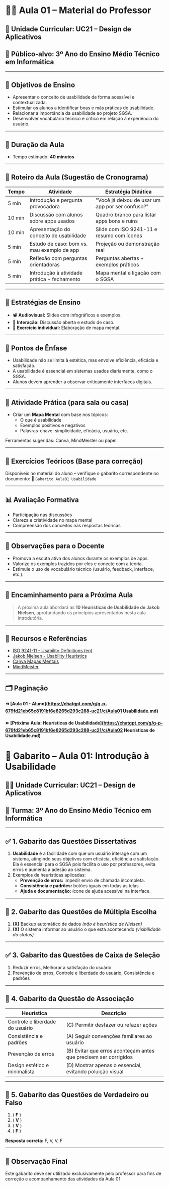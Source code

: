 # 👨‍🏫 Aula 01 – Material do Professor

## 📘 Unidade Curricular: UC21 – Design de Aplicativos

## 👥 Público-alvo: 3º Ano do Ensino Médio Técnico em Informática

------

## 🎯 Objetivos de Ensino

- Apresentar o conceito de usabilidade de forma acessível e contextualizada.
- Estimular os alunos a identificar boas e más práticas de usabilidade.
- Relacionar a importância da usabilidade ao projeto SGSA.
- Desenvolver vocabulário técnico e crítico em relação à experiência do usuário.

------

## 📅 Duração da Aula

- Tempo estimado: **40 minutos**

------

## 🧠 Roteiro da Aula (Sugestão de Cronograma)

| Tempo  | Atividade                                   | Estratégia Didática                              |
| ------ | ------------------------------------------- | ------------------------------------------------ |
| 5 min  | Introdução e pergunta provocadora           | "Você já deixou de usar um app por ser confuso?" |
| 10 min | Discussão com alunos sobre apps usados      | Quadro branco para listar apps bons e ruins      |
| 10 min | Apresentação do conceito de usabilidade     | Slide com ISO 9241-11 e resumo com ícones        |
| 5 min  | Estudo de caso: bom vs. mau exemplo de app  | Projeção ou demonstração real                    |
| 5 min  | Reflexão com perguntas orientadoras         | Perguntas abertas + exemplos práticos            |
| 5 min  | Introdução à atividade prática + fechamento | Mapa mental e ligação com o SGSA                 |

------

## 🧩 Estratégias de Ensino

- 📽️ **Audiovisual:** Slides com infográficos e exemplos.
- 🤝 **Interação:** Discussão aberta e estudo de caso.
- 🧾 **Exercício individual:** Elaboração de mapa mental.

------

## 🧠 Pontos de Ênfase

- Usabilidade não se limita à estética, mas envolve eficiência, eficácia e satisfação.
- A usabilidade é essencial em sistemas usados diariamente, como o SGSA.
- Alunos devem aprender a observar criticamente interfaces digitais.

------

## 🧪 Atividade Prática (para sala ou casa)

- Criar um **Mapa Mental** com base nos tópicos:
  - O que é usabilidade
  - Exemplos positivos e negativos
  - Palavras-chave: simplicidade, eficácia, usuário, etc.

Ferramentas sugeridas: Canva, MindMeister ou papel.

------

## 📝 Exercícios Teóricos (Base para correção)

Disponíveis no material do aluno – verifique o gabarito correspondente no documento:
 📄 `Gabarito Aula01 Usabilidade`

------

## 📊 Avaliação Formativa

- Participação nas discussões
- Clareza e criatividade no mapa mental
- Compreensão dos conceitos nas respostas teóricas

------

## 📌 Observações para o Docente

- Promova a escuta ativa dos alunos durante os exemplos de apps.
- Valorize os exemplos trazidos por eles e conecte com a teoria.
- Estimule o uso de vocabulário técnico (usuário, feedback, interface, etc.).

------

## 🧭 Encaminhamento para a Próxima Aula

> A próxima aula abordará as **10 Heurísticas de Usabilidade de Jakob Nielsen**, aprofundando os princípios apresentados nesta aula introdutória.

------

## 🔗 Recursos e Referências

- [ISO 9241-11 - Usability Definitions (en)](https://www.iso.org/standard/63500.html)
- [Jakob Nielsen - Usability Heuristics](https://www.nngroup.com/articles/ten-usability-heuristics/)
- [Canva Mapas Mentais](https://www.canva.com/pt_br/mapa-mental/)
- [MindMeister](https://www.mindmeister.com/pt)

------

## 🗂️ Paginação

#### ⏪ [Aula 01 - Aluno](https://chatgpt.com/g/g-p-679fd21eb65c8191bf6e8265d293c288-uc21/c/Aula01 Usabilidade.md)

#### ⏩ [Próxima Aula: Heurísticas de Usabilidade](https://chatgpt.com/g/g-p-679fd21eb65c8191bf6e8265d293c288-uc21/c/Aula02 Heurísticas de Usabilidade.md)

# 📘 Gabarito – Aula 01: Introdução à Usabilidade

## 👨‍🏫 Unidade Curricular: UC21 – Design de Aplicativos

## 🔢 Turma: 3º Ano do Ensino Médio Técnico em Informática

------

## ✅ 1. Gabarito das Questões Dissertativas

1. **Usabilidade** é a facilidade com que um usuário interage com um sistema, atingindo seus objetivos com eficácia, eficiência e satisfação. Ela é essencial para o SGSA pois facilita o uso por professores, evita erros e aumenta a adesão ao sistema.
2. Exemplos de heurísticas aplicadas:
   - **Prevenção de erros:** impedir envio de chamada incompleta.
   - **Consistência e padrões:** botões iguais em todas as telas.
   - **Ajuda e documentação:** ícone de ajuda acessível na interface.

------

## 🔘 2. Gabarito das Questões de Múltipla Escolha

1. **(X)** Backup automático de dados *(não é heurística de Nielsen)*
2. **(X)** O sistema informar ao usuário o que está acontecendo *(visibilidade do status)*

------

## ✅ 3. Gabarito das Questões de Caixa de Seleção

1. Reduzir erros, Melhorar a satisfação do usuário
2. Prevenção de erros, Controle e liberdade do usuário, Consistência e padrões

------

## 🔄 4. Gabarito da Questão de Associação

| Heurística                      | Descrição                                                    |
| ------------------------------- | ------------------------------------------------------------ |
| Controle e liberdade do usuário | (C) Permitir desfazer ou refazer ações                       |
| Consistência e padrões          | (A) Seguir convenções familiares ao usuário                  |
| Prevenção de erros              | (B) Evitar que erros aconteçam antes que precisem ser corrigidos |
| Design estético e minimalista   | (D) Mostrar apenas o essencial, evitando poluição visual     |

------

## 🔁 5. Gabarito das Questões de Verdadeiro ou Falso

1. ( **F** )
2. ( **V** )
3. ( **V** )
4. ( **F** )

**Resposta correta:** F, V, V, F

------

## 🧭 Observação Final

Este gabarito deve ser utilizado exclusivamente pelo professor para fins de correção e acompanhamento das atividades da Aula 01.